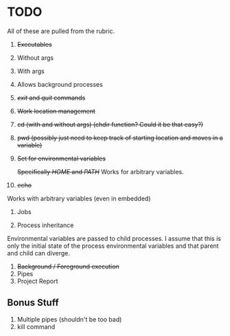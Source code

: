 # TODO

All of these are pulled from the rubric.

1. ~~Executables~~
  1. Without args
  1. With args
  1. Allows background processes
1. ~~*exit* and *quit* commands~~
1. ~~Work location management~~
  1. ~~cd (with and without args) (chdir function? Could it be that easy?)~~
  1. ~~pwd (possibly just need to keep track of starting location and moves in a variable)~~
1. ~~Set for environmental variables~~

   ~~Specifically *HOME* and *PATH*~~ Works for arbitrary variables.
   
1. ~~echo~~

  Works with arbitrary variables (even in embedded)

1. Jobs
  
1. Process inheritance

  Environmental variables are passed to child processes. I assume that this is only
  the initial state of the process environmental variables and that parent and child
  can diverge.
1. ~~Background / Foreground execution~~
1. Pipes
1. Project Report

## Bonus Stuff

1. Multiple pipes (shouldn't be too bad)
1. kill command